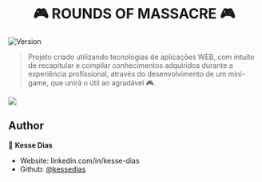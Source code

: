 <h1 align="center">🎮 ROUNDS OF MASSACRE 🎮</h1>
<p>
  <img alt="Version" src="https://img.shields.io/badge/version-0.1-blue.svg?cacheSeconds=2592000" />
</p>

> Projeto criado utilizando tecnologias de aplicações WEB, com intuito de recapitular e compilar conhecimentos adquiridos durante a experiência profissional, através do desenvolvimento de um mini-game, que unirá o útil ao agradável 🎮.

<img align="center" src="https://i.ibb.co/P15Whx1/mapa.png">

## Author

👤 **Kesse Dias**

* Website: linkedin.com/in/kesse-dias
* Github: [@kessedias](https://github.com/kessedias)
